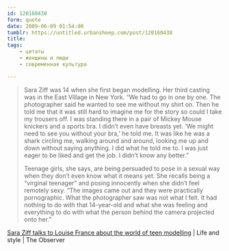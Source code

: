 ```yaml
---
id: 120160438
form: quote
date: 2009-06-09 01:54:00
tumblr: https://untitled.urbansheep.com/post/120160438
title: 
tags:
    - цитаты
    - женщины и люди
    - современная культура

---
```


<blockquote>
<p>Sara Ziff was 14 when she first began modelling. Her third casting was in the East Village in New York. &ldquo;We had to go in one by one. The photographer said he wanted to see me without my shirt on. Then he told me that it was still hard to imagine me for the story so could I take my trousers off. I was standing there in a pair of Mickey Mouse knickers and a sports bra. I didn&rsquo;t even have breasts yet. &lsquo;We might need to see you without your bra,&rsquo; he told me. It was like he was a shark circling me, walking around and around, looking me up and down without saying anything. I did what he told me to. I was just eager to be liked and get the job. I didn&rsquo;t know any better.&rdquo;</p>

<p>Teenage girls, she says, are being persuaded to pose in a sexual way when they don&rsquo;t even know what it means yet. She recalls being a &ldquo;virginal teenager&rdquo; and posing innocently when she didn&rsquo;t feel remotely sexy. &ldquo;The images came out and they were practically pornographic. What the photographer saw was not what I felt. It had nothing to do with that 14-year-old and what she was feeling and everything to do with what the person behind the camera projected onto her.&rdquo;</p>
</blockquote>

<a href="http://www.guardian.co.uk/lifeandstyle/2009/jun/07/sara-ziff-teen-modelling-fashion">Sara Ziff talks to Louise France about the world of teen modelling</a> | Life and style | The Observer
